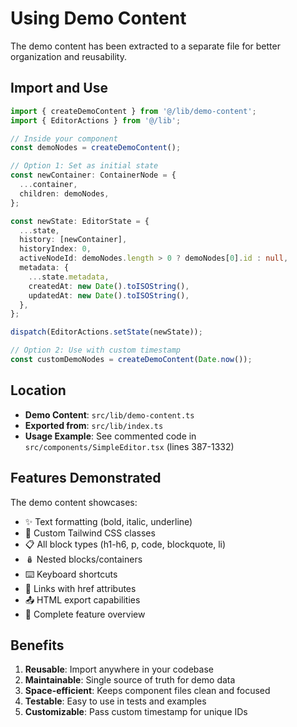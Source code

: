 # Using Demo Content

The demo content has been extracted to a separate file for better organization and reusability.

## Import and Use

```typescript
import { createDemoContent } from '@/lib/demo-content';
import { EditorActions } from '@/lib';

// Inside your component
const demoNodes = createDemoContent();

// Option 1: Set as initial state
const newContainer: ContainerNode = {
  ...container,
  children: demoNodes,
};

const newState: EditorState = {
  ...state,
  history: [newContainer],
  historyIndex: 0,
  activeNodeId: demoNodes.length > 0 ? demoNodes[0].id : null,
  metadata: {
    ...state.metadata,
    createdAt: new Date().toISOString(),
    updatedAt: new Date().toISOString(),
  },
};

dispatch(EditorActions.setState(newState));

// Option 2: Use with custom timestamp
const customDemoNodes = createDemoContent(Date.now());
```

## Location

- **Demo Content**: `src/lib/demo-content.ts`
- **Exported from**: `src/lib/index.ts`
- **Usage Example**: See commented code in `src/components/SimpleEditor.tsx` (lines 387-1332)

## Features Demonstrated

The demo content showcases:

- ✨ Text formatting (bold, italic, underline)
- 🎨 Custom Tailwind CSS classes
- 📋 All block types (h1-h6, p, code, blockquote, li)
- 🪆 Nested blocks/containers
- ⌨️ Keyboard shortcuts
- 🔗 Links with href attributes
- 📤 HTML export capabilities
- 🎯 Complete feature overview

## Benefits

1. **Reusable**: Import anywhere in your codebase
2. **Maintainable**: Single source of truth for demo data
3. **Space-efficient**: Keeps component files clean and focused
4. **Testable**: Easy to use in tests and examples
5. **Customizable**: Pass custom timestamp for unique IDs

